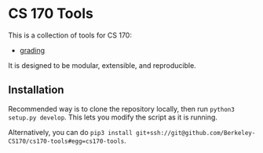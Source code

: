 # CS 170 Tools

This is a collection of tools for CS 170:

- [grading](./docs/grading.md)

It is designed to be modular, extensible, and reproducible.

## Installation

Recommended way is to clone the repository locally, then run `python3 setup.py develop`.
This lets you modify the script as it is running.

Alternatively, you can do `pip3 install git+ssh://git@github.com/Berkeley-CS170/cs170-tools#egg=cs170-tools`.
